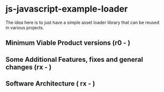 # js-javascript-example-loader

The idea here is to just have a simple asset loader library that can be reused in various projects.

## Minimum Viable Product versions (r0 - )

## Some Additional Features, fixes and general changes (rx - )

## Software Architecture ( rx - )




